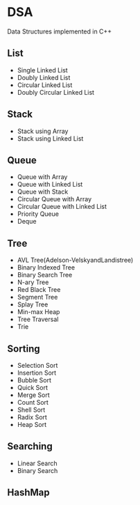 # DSA
<p>Data Structures implemented in C++</p>
<h2>List</h2>
<ul>
  <li>Single Linked List</li>
  <li>Doubly Linked List</li>
  <li>Circular Linked List</li>
  <li>Doubly Circular Linked List</li>
</ul>
<h2>Stack</h2>
<ul>
  <li>Stack using Array</li>
  <li>Stack using Linked List</li>
</ul>
<h2>Queue</h2>
<ul>
  <li>Queue with Array</li>
  <li>Queue with Linked List</li>
  <li>Queue with Stack</li>
  <li>Circular Queue with Array</li>
  <li>Circular Queue with Linked List</li>
  <li>Priority Queue</li>
  <li>Deque</li>
</ul>
<h2>Tree</h2>
<ul>
  <li>AVL Tree(Adelson-VelskyandLandistree)</li>
  <li>Binary Indexed Tree</li>
  <li>Binary Search Tree</li>
  <li>N-ary Tree</li>
  <li>Red Black Tree</li>
  <li>Segment Tree</li>
  <li>Splay Tree</li>
  <li>Min-max Heap</li>
  <li>Tree Traversal</li>
  <li>Trie</li>
</ul>
<h2>Sorting</h2>
<ul>
  <li>Selection Sort</li>
  <li>Insertion Sort</li>
  <li>Bubble Sort</li>
  <li>Quick Sort</li>
  <li>Merge Sort</li>
  <li>Count Sort</li>
  <li>Shell Sort</li>
  <li>Radix Sort</li>
  <li>Heap Sort</li>
</ul>
<h2>Searching</h2>
<ul>
  <li>Linear Search</li>
  <li>Binary Search</li>
</ul>
<h2>HashMap</h2>
